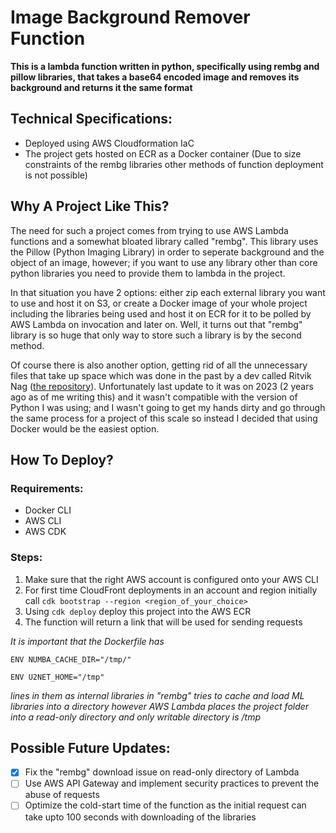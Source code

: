 # Image Background Remover Function
**This is a lambda function written in python, specifically using rembg and pillow libraries, that takes a base64 encoded image and removes its background and returns it the same format**

## Technical Specifications:
- Deployed using AWS Cloudformation IaC
- The project gets hosted on ECR as a Docker container (Due to size constraints of the rembg libraries other methods of function deployment is not possible)


## Why A Project Like This?
The need for such a project comes from trying to use AWS Lambda functions and a somewhat bloated library called "rembg". This library uses the Pillow (Python Imaging Library) in order to seperate background and the object of an image, however; if you want to use any library other than core python libraries you need to provide them to lambda in the project.

In that situation you have 2 options: either zip each external library you want to use and host it on S3, or create a Docker image of your whole project including the libraries being used and host it on ECR for it to be polled by AWS Lambda on invocation and later on. Well, it turns out that "rembg" library is so huge that only way to store such a library is by the second method.

Of course there is also another option, getting rid of all the unnecessary files that take up space which was done in the past by a dev called Ritvik Nag ([the repository](https://github.com/rnag/rembg-aws-lambda)). Unfortunately last update to it was on 2023 (2 years ago as of me writing this) and it wasn't compatible with the version of Python I was using; and I wasn't going to get my hands dirty and go through the same process for a project of this scale so instead I decided that using Docker would be the easiest option.

## How To Deploy?
### Requirements:
- Docker CLI
- AWS CLI
- AWS CDK
### Steps:
1. Make sure that the right AWS account is configured onto your AWS CLI
2. For first time CloudFront deployments in an account and region initially call `cdk bootstrap --region <region_of_your_choice>` 
3. Using `cdk deploy` deploy this project into the AWS ECR
4. The function will return a link that will be used for sending requests
   
*It is important that the Dockerfile has*

`ENV NUMBA_CACHE_DIR="/tmp/"`

`ENV U2NET_HOME="/tmp"` 

*lines in them as internal libraries in "rembg" tries to cache and load ML libraries into a directory however AWS Lambda places the project folder into a read-only directory and only writable directory is /tmp*

## Possible Future Updates:
- [x] Fix the "rembg" download issue on read-only directory of Lambda
- [ ] Use AWS API Gateway and implement security practices to prevent the abuse of requests
- [ ] Optimize the cold-start time of the function as the initial request can take upto 100 seconds with downloading of the libraries